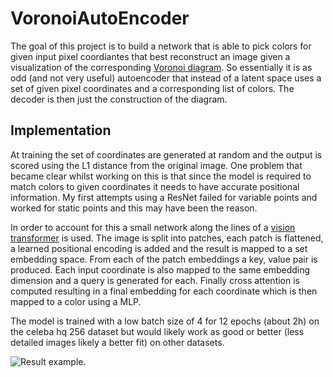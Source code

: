 # VoronoiAutoEncoder

The goal of this project is to build a network that is able to pick colors for given input pixel coordiantes that best reconstruct an image given a visualization of the corresponding [Voronoi diagram](https://en.wikipedia.org/wiki/Voronoi_diagram). So essentially it is as odd (and not very useful) autoencoder that instead of a latent space uses a set of given pixel coordinates
and a corresponding list of colors. The decoder is then just the construction of the diagram. 



## Implementation
At training the set of coordinates are generated at random and the output is scored using the L1 distance from the original image. One problem that became clear whilst working on this is that since the model is required to match colors to given coordinates it needs to have accurate positional information. My first attempts using a ResNet failed for variable points and worked for static points and this may have been the reason. 

In order to account for this a small network along the lines of a [vision transformer](https://arxiv.org/abs/2010.11929) is used. The image is split into patches, each patch is flattened, a learned positional encoding is added and the result is mapped to a set embedding space. From each of the patch embeddings a key, value pair is produced.
Each input coordinate is also mapped to the same embedding dimension and a query is generated for each. Finally cross attention is computed resulting in a final embedding for each coordinate which is then mapped to a color using a MLP.

The model is trained with a low batch size of 4 for 12 epochs (about 2h) on the celeba hq 256 dataset but would likely work as good or better (less detailed images likely a better fit) on other datasets.


![Result example.]("./result.png")